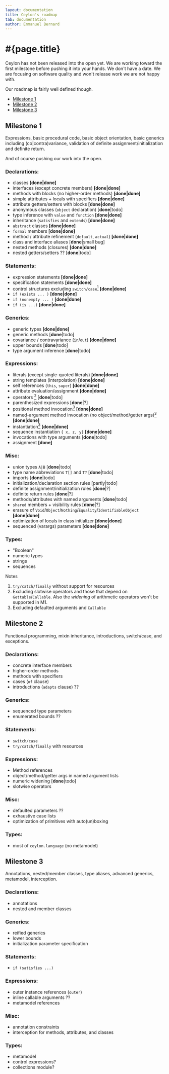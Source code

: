 ```yaml
---
layout: documentation
title: Ceylon's roadmap
tab: documentation
author: Emmanuel Bernard
---
```

# #{page.title}

Ceylon has not been released into the open yet. We are working toward the 
first milestone before pushing it into your hands. We don't have a date. 
We are focusing on software quality and won't release work we are not happy 
with.

Our roadmap is fairly well defined though.

- [Milestone 1](#milestone_1)
- [Milestone 2](#milestone_2)
- [Milestone 3](#milestone_3)

## Milestone 1

Expressions, basic procedural code, basic object orientation, basic
generics including (co|contra)variance, validation of definite
assignment/initialization and definite return.

And of course pushing our work into the open.

### Declarations:
* classes **[done|done]**
* interfaces (except concrete members) **[done|done]**
* methods with blocks (no higher-order methods) **[done|done]**
* simple attributes + locals with specifiers **[done|done]**
* attribute getters/setters with blocks **[done|done]**
* anonymous classes (`object` declaration) [**done**|todo]
* type inference with `value` and `function` **[done|done]**
* inheritance (`satisfies` and `extends`) **[done|done]**
* `abstract` classes **[done|done]**
* `formal` members **[done|done]**
* method / attribute refinement (`default`, `actual`) **[done|done]**
* class and interface aliases [**done**|small bug]
* nested methods (closures) **[done|done]**
* nested getters/setters ?? [**done**|todo]

### Statements:
* expression statements **[done|done]**
* specification statements **[done|done]**
* control structures excluding `switch/case`<a href="#m1-control"><sup>1</sup></a> **[done|done]**
* `if (exists ... )` **[done|done]**
* `if (nonempty ... )` **[done|done]**
* `if (is ...)` **[done|done]**

### Generics:
* generic types **[done|done]**
* generic methods [**done**|todo]
* covariance / contravariance (`in`/`out`) **[done|done]**
* upper bounds [**done**|todo]
* type argument inference [**done**|todo]

### Expressions:
* literals (except single-quoted literals) **[done|done]**
* string templates (interpolation) **[done|done]**
* self references (`this`, `super`) **[done|done]**
* attribute evaluation/assignment **[done|done]**
* operators <a href="#m1-operators"><sup>2</sup></a> [**done**|todo]
* parenthesized expressions [**done**|?]
* positional method invocation<a href="#m1-invocation"><sup>3</sup></a> **[done|done]**
* named-argument method invocation (no object/method/getter args)<a href="#m1-invocation"><sup>3</sup></a> **[done|done]**
* instantiation<a href="#m1-invocation"><sup>3</sup></a> **[done|done]**
* sequence instantiation `{ x, z, y}` **[done|done]**
* invocations with type arguments [**done**|todo]
* assignment **[done]**

### Misc:
* union types `A|B` [**done**|todo]
* type name abbreviations `T[]` and `T?` [**done**|todo]
* imports [**done**|todo]
* initialization/declaration section rules [partly|todo]
* definite assignment/initialization rules [**done**|?]
* definite return rules [**done**|?]
* methods/attributes with named arguments [**done**|todo]
* `shared` members + visibility rules [**done**|?]
* erasure of `Void`/`Object`/`Nothing`/`Equality`/`IdentifiableObject` **[done|done]**
* optimization of locals in class initializer **[done|done]**
* sequenced (varargs) parameters **[done|done]**

### Types:
* "Boolean"
* numeric types
* strings
* sequences

Notes

1. <a name="m1-control"></a>`try/catch/finally` without support for resources
2. <a name="m1-operators"></a>Excluding slotwise operators and those that 
   depend on `Gettable`/`Callable`. Also the *widening* of arithmetic operators
   won't be supported in M1.
3. <a name="m1-invocation"></a>Excluding defaulted arguments and `Callable`

## Milestone 2
Functional programming, mixin inheritance, introductions, switch/case,
and exceptions.

### Declarations:
* concrete interface members
* higher-order methods
* methods with specifiers
* cases (`of` clause)
* introductions (`adapts` clause) ??

### Generics:
* sequenced type parameters
* enumerated bounds ??

### Statements:
* `switch/case`
* `try/catch/finally` with resources

### Expressions:
* Method references
* object/method/getter args in named argument lists
* numeric widening [**done**|todo]
* slotwise operators

### Misc:
* defaulted parameters ??
* exhaustive case lists
* optimization of primitives with auto(un)boxing

### Types:
* most of `ceylon.language` (no metamodel)

## Milestone 3
Annotations, nested/member classes, type aliases, advanced generics,
metamodel, interception.

### Declarations:
* annotations
* nested and member classes

### Generics:
* reified generics
* lower bounds
* initialization parameter specification

### Statements:
* `if (satisfies ...)`

### Expressions:
* outer instance references (`outer`)
* inline callable arguments ??
* metamodel references

### Misc:
* annotation constraints
* interception for methods, attributes, and classes

### Types:
* metamodel
* control expressions?
* collections module?

